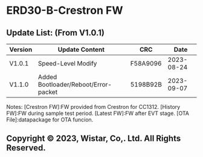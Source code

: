 # ERD30-B-Crestron FW
 ##  Update List: (From V1.0.1)
|Version|Update Content|CRC|Date|
|-|-|-|-|
|V1.0.1|Speed-Level Modify|F58A9096|2023-08-24|
|V1.1.0|Added Bootloader/Reboot/Error-packet|5198B92B|2023-09-07|
Notes:
[Crestron FW]:FW provided from Crestron for CC1312.
[History FW]:FW during sample test period.
[Latest FW]:FW after EVT stage.
[OTA File]:datapackage for OTA funcion.
 ##  Copyright © 2023, Wistar, Co,. Ltd. All Rights Reserved.
